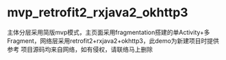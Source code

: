 # mvp_retrofit2_rxjava2_okhttp3
主体分层采用简版mvp模式，主页面采用fragmentation搭建的单Activity+多Fragment，网络层采用retrofit2+rxjava2+okhttp3，此demo为新建项目时提供参考
项目源码均来自网络，如有侵权，请联络马上删除
